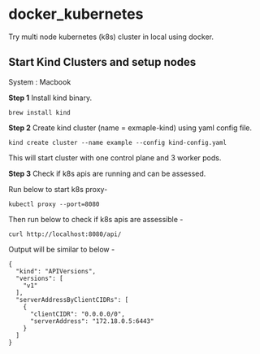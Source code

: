# docker_kubernetes
Try multi node kubernetes (k8s) cluster in local using docker.


## Start Kind Clusters and setup nodes
System : Macbook

**Step 1** Install kind binary.
```
brew install kind
```

**Step 2** Create kind cluster (name = exmaple-kind) using yaml config file.
```
kind create cluster --name example --config kind-config.yaml
```
This will start cluster with one control plane and 3 worker pods.

**Step 3** Check if k8s apis are running and can be assessed.

Run below to start k8s proxy-
```
kubectl proxy --port=8080
```

Then run below to check if k8s apis are assessible -
```
curl http://localhost:8080/api/
```
Output will be similar to below - 
```
{
  "kind": "APIVersions",
  "versions": [
    "v1"
  ],
  "serverAddressByClientCIDRs": [
    {
      "clientCIDR": "0.0.0.0/0",
      "serverAddress": "172.18.0.5:6443"
    }
  ]
}
```
